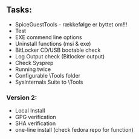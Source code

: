 ## Tasks:
* SpiceGuestTools - rækkefølge er byttet om!!!
* Test
* EXE commend line options
* Uninstall functions (msi & exe)
* BitLocker CD/USB bootable check
* Log Output check (Bitlocker output)
* Check Sysprep
* Running twice
* Configurable \Tools folder
* SysInternals Suite to \Tools

### Version 2:
* Local Install
* GPG verification
* SHA verification
* one-line install (check fedora repo for function)
